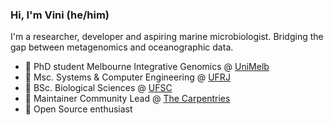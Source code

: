 ### Hi, I'm Vini (he/him)

I'm a researcher, developer and aspiring marine microbiologist. Bridging the gap between metagenomics and oceanographic data.

- 🦘  PhD student Melbourne Integrative Genomics @ [UniMelb](https://www.unimelb.edu.au/)
- 💾  Msc. Systems & Computer Engineering @ [UFRJ](https://ufrj.br/)
- 🌱  BSc. Biological Sciences @ [UFSC](http://ufsc.br/)
- 🔨  Maintainer Community Lead @ [The Carpentries](https://carpentries.org/)
- 🐧  Open Source enthusiast
